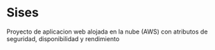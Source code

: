 # Sises
Proyecto de aplicacion web alojada en la nube (AWS) con atributos de seguridad, disponibilidad y rendimiento
